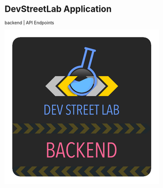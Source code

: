 # DevStreetLab Application

backend | API Endpoints

<p align="center">
<img src="https://github.com/DevStreetLab/dsl-assets/blob/main/devSteetLab_backend.png" />
</p>
